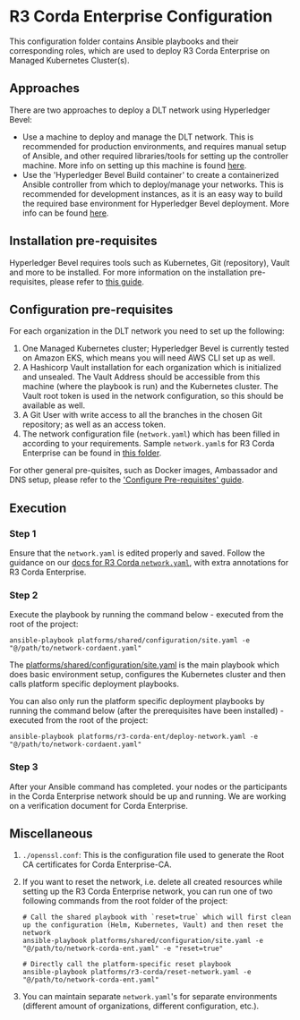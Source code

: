 [//]: # (##############################################################################################)
[//]: # (Copyright Accenture. All Rights Reserved.)
[//]: # (SPDX-License-Identifier: Apache-2.0)
[//]: # (##############################################################################################)

# R3 Corda Enterprise Configuration
This configuration folder contains Ansible playbooks and their corresponding roles, which are used to deploy R3 Corda Enterprise on Managed Kubernetes Cluster(s).


## Approaches
There are two approaches to deploy a DLT network using Hyperledger Bevel: 
- Use a machine to deploy and manage the DLT network. This is recommended for production environments, and requires manual setup of Ansible, and other required libraries/tools for setting up the controller machine. More info on setting up this machine is found [here](https://hyperledger-bevel.readthedocs.io/en/latest/operations/configure_prerequisites.html#ansible-inventory-file).
- Use the 'Hyperledger Bevel Build container' to create a containerized Ansible controller from which to deploy/manage your networks. This is recommended for development instances, as it is an easy way to build the required base environment for Hyperledger Bevel deployment. More info can be found [here](https://hyperledger-bevel.readthedocs.io/en/latest/developer/docker-build.html).

## Installation pre-requisites
Hyperledger Bevel requires tools such as Kubernetes, Git (repository), Vault and more to be installed.
For more information on the installation pre-requisites, please refer to [this guide](https://hyperledger-bevel.readthedocs.io/en/latest/prerequisites.html).

## Configuration pre-requisites
For each organization in the DLT network you need to set up the following:
1. One Managed Kubernetes cluster; Hyperledger Bevel is currently tested on Amazon EKS, which means you will need AWS CLI set up as well.
2. A Hashicorp Vault installation for each organization which is initialized and unsealed. The Vault Address should be accessible from this machine (where the playbook is run) and the Kubernetes cluster. The Vault root token is used in the network configuration, so this should be available as well.
3. A Git User with write access to all the branches in the chosen Git repository; as well as an access token.
4. The network configuration file (`network.yaml`) which has been filled in according to your requirements. Sample `network.yaml`s for R3 Corda Enterprise can be found in [this folder](./samples/).

For other general pre-quisites, such as Docker images, Ambassador and DNS setup, please refer to the ['Configure Pre-requisites' guide](https://hyperledger-bevel.readthedocs.io/en/latest/operations/configure_prerequisites.html).

## Execution 
### Step 1
Ensure that the `network.yaml` is edited properly and saved. Follow the guidance on our [docs for R3 Corda `network.yaml`](https://hyperledger-bevel.readthedocs.io/en/latest/operations/corda_networkyaml.html), with extra annotations for R3 Corda Enterprise.

### Step 2
Execute the playbook by running the command below - executed from the root of the project:
```
ansible-playbook platforms/shared/configuration/site.yaml -e "@/path/to/network-cordaent.yaml"
```
The [platforms/shared/configuration/site.yaml](../../shared/configuration/site.yaml) is the main playbook which does basic environment setup, configures the Kubernetes cluster and then calls platform specific deployment playbooks.

You can also only run the platform specific deployment playbooks by running the command below (after the prerequisites have been installed) - executed from the root of the project:
```
ansible-playbook platforms/r3-corda-ent/deploy-network.yaml -e "@/path/to/network-cordaent.yaml"
```

### Step 3
After your Ansible command has completed. your nodes or the participants in the Corda Enterprise network should be up and running. We are working on a verification document for Corda Enterprise.

## Miscellaneous

1. `./openssl.conf`: This is the configuration file used to generate the Root CA certificates for Corda Enterprise-CA.

2. If you want to reset the network, i.e. delete all created resources while setting up the R3 Corda Enterprise network, you can run one of two following commands from the root folder of the project:
    ```
    # Call the shared playbook with `reset=true` which will first clean up the configuration (Helm, Kubernetes, Vault) and then reset the network
    ansible-playbook platforms/shared/configuration/site.yaml -e "@/path/to/network-corda-ent.yaml" -e "reset=true"  
    ```
    ```
    # Directly call the platform-specific reset playbook
    ansible-playbook platforms/r3-corda/reset-network.yaml -e "@/path/to/network-corda-ent.yaml" 
    ```
3. You can maintain separate `network.yaml`'s for separate environments (different amount of organizations, different configuration, etc.).
